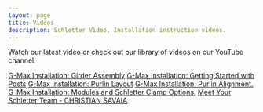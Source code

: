 ```yaml
---
layout: page
title: Videos
description: Schletter Video, Installation instruction videos.
---
```

<p>Watch our latest video or check out our library of videos on our YouTube channel.  </p>
<div class="galleria2">
     <a href="https://www.youtube.com/watch?v=ZrIq7Fku7PQ"><span class="video">G-Max Installation: Girder Assembly</span></a>
    <a href="https://www.youtube.com/watch?v=bv8yYhTML2I"><span class="video">G-Max Installation: Getting Started with Posts</span></a>    
    <a href="https://www.youtube.com/watch?v=TCi-OIUQDrI"><span class="video">G-Max Installation: Purlin Layout</span></a>
    <a href="https://www.youtube.com/watch?v=nvUgKZB6LpE"><span class="video">G-Max Installation: Purlin Alignment.</span></a>
    <a href="https://www.youtube.com/watch?v=rS0vSBiJJNU"><span class="video">G-Max Installation: Modules and Schletter Clamp Options.</span></a>
    <a href="https://www.youtube.com/watch?v=4t6JgUBOeTA"><span class="video">Meet Your Schletter Team - CHRISTIAN SAVAIA</span></a>
</div>
<div id="player" class="">
</div>
 <script>
	 (function() { 
		 Galleria.loadTheme('/js/galleria/themes/classic/galleria.classic.min.js');
		 Galleria.run('.galleria,.galleria2');
		 Galleria.configure({
		debug: false // debug is now off for deployment
 });
	 }());
 </script>